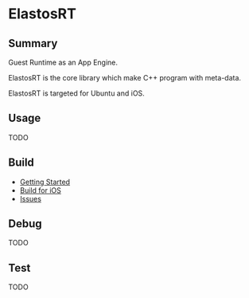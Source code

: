 # ElastosRT

## Summary

Guest Runtime as an App Engine.

ElastosRT is the core library which make C++ program with meta-data.

ElastosRT is targeted for Ubuntu and iOS.

## Usage

TODO

## Build

- [Getting Started](DevDoc/docs/getting_started.md)
- [Build for iOS](DevDoc/docs/build_ios.md)
- [Issues](DevDoc/docs/build_tips.md)

## Debug

TODO

## Test

TODO
